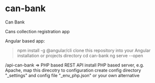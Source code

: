 # can-bank
Can Bank

Cans collection registration app

Angular based app:
> npm install -g @angular/cli
clone this repository into your Angular installation or projects directory
> cd can-bank
> ng serve --open

/api-can-bank => PHP based REST API
install PHP based server, e.g. Apache, map this direcotry to configuration
create config directory "_settings" and config file "_env_php.json"
or your own alternative

